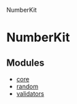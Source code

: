 NumberKit

# NumberKit

## Modules

- [core](modules/core.md)
- [random](modules/random.md)
- [validators](modules/validators.md)
